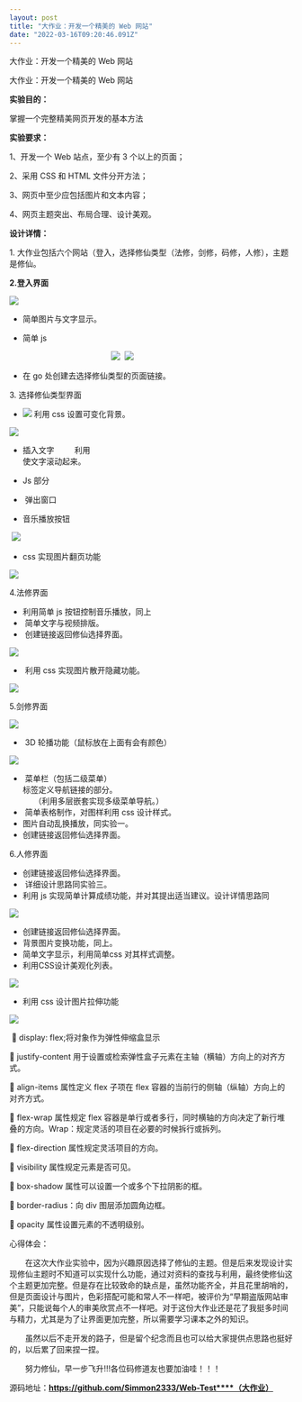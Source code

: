 ```yaml
---
layout: post
title: "大作业：开发一个精美的 Web 网站"
date: "2022-03-16T09:20:46.091Z"
---
```

大作业：开发一个精美的 Web 网站

大作业：开发一个精美的 Web 网站

**实验目的：**

掌握一个完整精美网页开发的基本方法

**实验要求：**

1、开发一个 Web 站点，至少有 3 个以上的页面；

2、采用 CSS 和 HTML 文件分开方法；

3、网页中至少应包括图片和文本内容；

4、网页主题突出、布局合理、设计美观。

**设计详情：**

1\. 大作业包括六个网站（登入，选择修仙类型（法修，剑修，码修，人修），主题是修仙。

**2.登入界面**

![](https://img2022.cnblogs.com/blog/2606989/202203/2606989-20220316163030720-434819497.png)

*   简单图片与文字显示。

*   简单 js

                                              ![](https://img2022.cnblogs.com/blog/2606989/202203/2606989-20220316163350257-674986172.png)  ![](https://img2022.cnblogs.com/blog/2606989/202203/2606989-20220316163405830-65259146.png)

*   在 go 处创建去选择修仙类型的页面链接。

3\. 选择修仙类型界面

*   ![](https://img2022.cnblogs.com/blog/2606989/202203/2606989-20220316163618405-1247027032.png) 利用 css 设置可变化背景。

![](https://img2022.cnblogs.com/blog/2606989/202203/2606989-20220316164711509-1680263258.png)

*   插入文字  　　利用<marquee ></marquee>使文字滚动起来。

*   Js 部分

*    弹出窗口 
*   音乐播放按钮
    

 ![](https://img2022.cnblogs.com/blog/2606989/202203/2606989-20220316164943477-1621248230.png)

*   css 实现图片翻页功能

![](https://img2022.cnblogs.com/blog/2606989/202203/2606989-20220316165127731-2001586377.png)

4.法修界面

*   利用简单 js 按钮控制音乐播放，同上
*    简单文字与视频排版。
*    创建链接返回修仙选择界面。

![](https://img2022.cnblogs.com/blog/2606989/202203/2606989-20220316165325106-813998369.png)

*    利用 css 实现图片散开隐藏功能。

![](https://img2022.cnblogs.com/blog/2606989/202203/2606989-20220316165452660-138097850.png)

5.剑修界面

![](https://img2022.cnblogs.com/blog/2606989/202203/2606989-20220316165556644-1129891857.png)

*    3D 轮播功能（鼠标放在上面有会有颜色）

![](https://img2022.cnblogs.com/blog/2606989/202203/2606989-20220316165733557-644522089.png)

*    菜单栏（包括二级菜单）       <nav> 标签定义导航链接的部分。</nav>     （利用多层嵌套实现多级菜单导航。）
*    简单表格制作，对图样利用 css 设计样式。
*   图片自动乱换播放，同实验一。
*   创建链接返回修仙选择界面。

6.人修界面

*   创建链接返回修仙选择界面。
*    详细设计思路同实验三。
*   利用 js 实现简单计算成绩功能，并对其提出适当建议。设计详情思路同

![](https://img2022.cnblogs.com/blog/2606989/202203/2606989-20220316170135679-2073042406.png)

*   创建链接返回修仙选择界面。
*   背景图片变换功能，同上。
*   简单文字显示，利用简单css 对其样式调整。
*   利用CSS设计美观化列表。

![](https://img2022.cnblogs.com/blog/2606989/202203/2606989-20220316170359370-1452736236.png)

*   利用 css 设计图片拉伸功能
    

![](https://img2022.cnblogs.com/blog/2606989/202203/2606989-20220316170553024-894909804.png)

  display: flex;将对象作为弹性伸缩盒显示

 justify-content 用于设置或检索弹性盒子元素在主轴（横轴）方向上的对齐方式。

 align-items 属性定义 flex 子项在 flex 容器的当前行的侧轴（纵轴）方向上的对齐方式。

 flex-wrap 属性规定 flex 容器是单行或者多行，同时横轴的方向决定了新行堆叠的方向。Wrap：规定灵活的项目在必要的时候拆行或拆列。

 flex-direction 属性规定灵活项目的方向。

 visibility 属性规定元素是否可见。

 box-shadow 属性可以设置一个或多个下拉阴影的框。

 border-radius：向 div 图层添加圆角边框。

 opacity 属性设置元素的不透明级别。

心得体会：

　　在这次大作业实验中，因为兴趣原因选择了修仙的主题。但是后来发现设计实现修仙主题时不知道可以实现什么功能，通过对资料的查找与利用，最终使修仙这个主题更加完整。但是存在比较致命的缺点是，虽然功能齐全，并且花里胡哨的，但是页面设计与图片，色彩搭配可能和常人不一样吧，被评价为“早期盗版网站审美”，只能说每个人的审美欣赏点不一样吧。对于这份大作业还是花了我挺多时间与精力，尤其是为了让界面更加完整，所以需要学习课本之外的知识。

　　虽然以后不走开发的路子，但是留个纪念而且也可以给大家提供点思路也挺好的，以后累了回来捏一捏。

　　努力修仙，早一步飞升!!!各位码修道友也要加油哇！！！

源码地址：**https://github.com/Simmon2333/Web-Test****（大作业）**